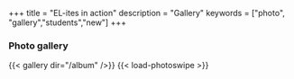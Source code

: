 +++
title = "EL-ites in action"
description = "Gallery"
keywords = ["photo", "gallery","students","new"]
+++

### Photo gallery

{{< gallery dir="/album" />}}
{{< load-photoswipe >}}